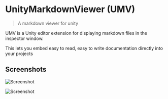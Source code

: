 # UnityMarkdownViewer (UMV)
> A markdown viewer for unity

UMV is a Unity editor extension for displaying markdown files in the inspector window.

This lets you embed easy to read, easy to write documentation directly into your projects

## Screenshots

![Screenshot](https://raw.githubusercontent.com/gwaredd/UnityMarkdownViewer/master/Documentation/images/Screenshot_render_v1.png)

![Screenshot](https://raw.githubusercontent.com/gwaredd/UnityMarkdownViewer/master/Documentation/images/Screenshot_render_v2.png)
